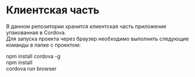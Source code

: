 # Клиентская часть
В данном репозитории хранится клиентская часть приложения упакованная в Cordova.  
Для запуска проекта через браузер необходимо выполнить следующие команды в папке с проектом:  

npm install cordova -g  
npm install  
cordova run browser  
